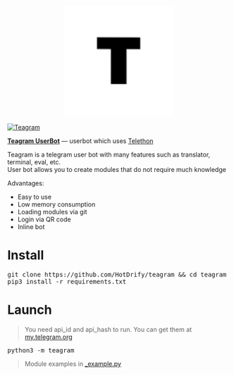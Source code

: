 <center><img src='assets/bot_avatar.png' width='250' height='250'></center>

[![Teagram](https://readme-typing-svg.herokuapp.com?color=%2336BCF7&lines=Teagram+Userbot)](https://t.me/UBteagram)

<b><a href="https://t.me/UBteagram">Teagram UserBot</a></b> — userbot which uses <a href="https://github.com/LonamiWebs/Telethon">Telethon</a>
<br>


Teagram is a telegram user bot with many features such as translator, terminal, eval, etc. <br>
User bot allows you to create modules that do not require much knowledge

Advantages:
<ul>
    <li>Easy to use</li>
    <li>Low memory consumption</li>
    <li>Loading modules via git</li>
    <li>Login via QR code</li>
    <li>Inline bot</li>
</ul>

<h1>Install</h1>
<pre lang="bash">
git clone https://github.com/HotDrify/teagram && cd teagram
pip3 install -r requirements.txt
</pre>

<h1>Launch</h1>

> You need api_id and api_hash to run. You can get them at <a href="https://my.telegram.org">my.telegram.org</a>

<pre lang="bash">
python3 -m teagram
</pre>

> Module examples in <a href="./teagram/modules/_example.py">_example.py</a>
